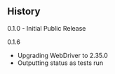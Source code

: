 History
-------
0.1.0 - Initial Public Release

0.1.6
- Upgrading WebDriver to 2.35.0
- Outputting status as tests run